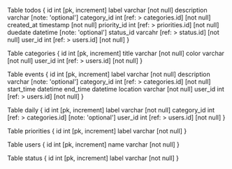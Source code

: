 Table todos {
  id int [pk, increment] 
  label varchar [not null]
  description varchar [note: 'optional']
  category_id int [ref: > categories.id] [not null]
  created_at timestamp [not null]
  priority_id int [ref: > priorities.id] [not null]
  duedate datetime [note: 'optional']
  status_id varcahr [ref: > status.id] [not null]
  user_id int [ref: > users.id] [not null]
}

Table categories {
  id int [pk, increment]
  title varchar [not null]
  color varchar [not null]
  user_id int [ref: > users.id] [not null]
 }

Table events {
  id int [pk, increment]
  label varchar [not null]
  description varchar [note: 'optional']
  category_id int [ref: > categories.id] [not null]
  start_time datetime
  end_time datetime
  location varchar [not null]
  user_id int [ref: > users.id] [not null]
}

Table daily {
  id int [pk, increment]
  label varchar [not null]
  category_id int [ref: > categories.id] [note: 'optional']
  user_id int [ref: > users.id] [not null]
}

Table priorities {
  id int [pk, increment]
  label varchar [not null]
}

Table users {
  id int [pk, increment]
  name varchar [not null]
}

Table status {
  id int [pk, increment]
  label varchar [not null]
}